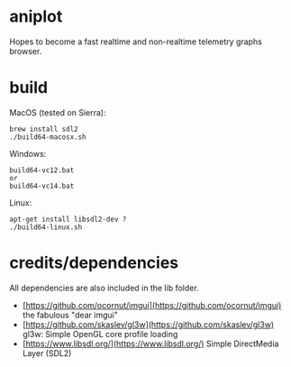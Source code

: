 # aniplot

Hopes to become a fast realtime and non-realtime telemetry graphs browser.

# build

MacOS (tested on Sierra):
```
brew install sdl2
./build64-macosx.sh
```
Windows:
```
build64-vc12.bat
or
build64-vc14.bat
```
Linux:
```
apt-get install libsdl2-dev ?
./build64-linux.sh
```

# credits/dependencies

All dependencies are also included in the lib folder.

  * [https://github.com/ocornut/imgui](https://github.com/ocornut/imgui) the fabulous "dear imgui"
  * [https://github.com/skaslev/gl3w](https://github.com/skaslev/gl3w) gl3w: Simple OpenGL core profile loading
  * [https://www.libsdl.org/](https://www.libsdl.org/) Simple DirectMedia Layer (SDL2)
